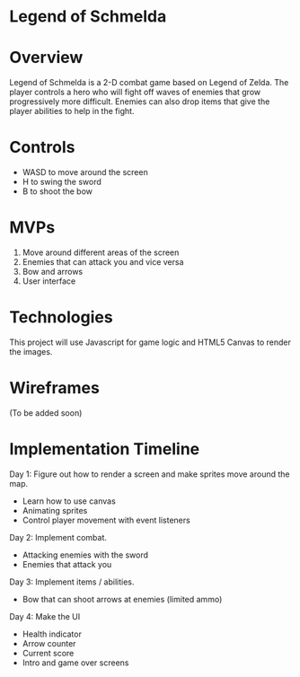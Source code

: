 # Legend of Schmelda

# Overview

Legend of Schmelda is a 2-D combat game based on Legend of Zelda. The player controls a hero who will fight off waves of enemies that grow progressively more difficult. Enemies can also drop items that give the player abilities to help in the fight.

# Controls

* WASD to move around the screen
* H to swing the sword
* B to shoot the bow

# MVPs

1) Move around different areas of the screen
2) Enemies that can attack you and vice versa
3) Bow and arrows
4) User interface

# Technologies

This project will use Javascript for game logic and HTML5 Canvas to render the images.

# Wireframes

(To be added soon)

# Implementation Timeline

Day 1: Figure out how to render a screen and make sprites move around the map.
* Learn how to use canvas
* Animating sprites
* Control player movement with event listeners

Day 2: Implement combat.
* Attacking enemies with the sword
* Enemies that attack you

Day 3: Implement items / abilities.
* Bow that can shoot arrows at enemies (limited ammo)

Day 4: Make the UI
* Health indicator
* Arrow counter
* Current score
* Intro and game over screens

